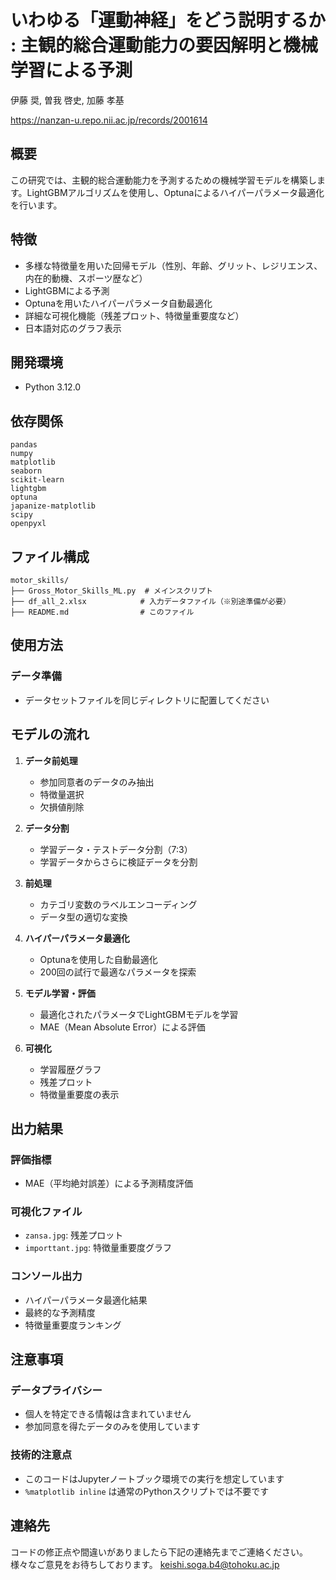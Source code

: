 # いわゆる「運動神経」をどう説明するか : 主観的総合運動能力の要因解明と機械学習による予測
伊藤 奨, 曽我 啓史, 加藤 孝基

https://nanzan-u.repo.nii.ac.jp/records/2001614

## 概要
この研究では、主観的総合運動能力を予測するための機械学習モデルを構築します。LightGBMアルゴリズムを使用し、Optunaによるハイパーパラメータ最適化を行います。

## 特徴
- 多様な特徴量を用いた回帰モデル（性別、年齢、グリット、レジリエンス、内在的動機、スポーツ歴など）
- LightGBMによる予測
- Optunaを用いたハイパーパラメータ自動最適化
- 詳細な可視化機能（残差プロット、特徴量重要度など）
- 日本語対応のグラフ表示

## 開発環境
- Python 3.12.0


## 依存関係
```
pandas
numpy
matplotlib
seaborn
scikit-learn
lightgbm
optuna
japanize-matplotlib
scipy
openpyxl
```

## ファイル構成
```
motor_skills/
├── Gross_Motor_Skills_ML.py  # メインスクリプト
├── df_all_2.xlsx            # 入力データファイル（※別途準備が必要）
├── README.md                # このファイル

```

## 使用方法


###  データ準備
- データセットファイルを同じディレクトリに配置してください



## モデルの流れ

1. **データ前処理**
   - 参加同意者のデータのみ抽出
   - 特徴量選択
   - 欠損値削除

2. **データ分割**
   - 学習データ・テストデータ分割（7:3）
   - 学習データからさらに検証データを分割

3. **前処理**
   - カテゴリ変数のラベルエンコーディング
   - データ型の適切な変換

4. **ハイパーパラメータ最適化**
   - Optunaを使用した自動最適化
   - 200回の試行で最適なパラメータを探索

5. **モデル学習・評価**
   - 最適化されたパラメータでLightGBMモデルを学習
   - MAE（Mean Absolute Error）による評価

6. **可視化**
   - 学習履歴グラフ
   - 残差プロット
   - 特徴量重要度の表示

## 出力結果

### 評価指標
- MAE（平均絶対誤差）による予測精度評価

### 可視化ファイル
- `zansa.jpg`: 残差プロット
- `importtant.jpg`: 特徴量重要度グラフ

### コンソール出力
- ハイパーパラメータ最適化結果
- 最終的な予測精度
- 特徴量重要度ランキング

## 注意事項

### データプライバシー
- 個人を特定できる情報は含まれていません
- 参加同意を得たデータのみを使用しています

### 技術的注意点
- このコードはJupyterノートブック環境での実行を想定しています
- `%matplotlib inline` は通常のPythonスクリプトでは不要です


## 連絡先
コードの修正点や間違いがありましたら下記の連絡先までご連絡ください。
様々なご意見をお待ちしております。
keishi.soga.b4@tohoku.ac.jp
